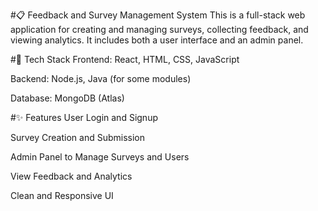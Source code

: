 #📋 Feedback and Survey Management System
This is a full-stack web application for creating and managing surveys, collecting feedback, and viewing analytics. It includes both a user interface and an admin panel.

#🚀 Tech Stack
Frontend: React, HTML, CSS, JavaScript

Backend: Node.js, Java (for some modules)

Database: MongoDB (Atlas)

#✨ Features
User Login and Signup

Survey Creation and Submission

Admin Panel to Manage Surveys and Users

View Feedback and Analytics

Clean and Responsive UI


